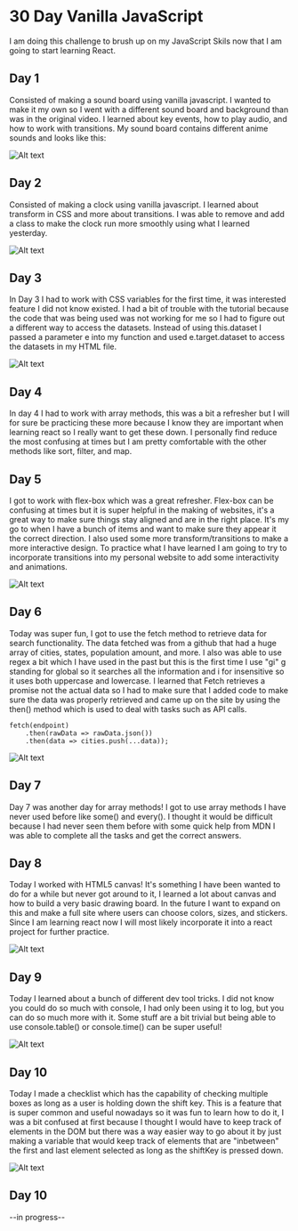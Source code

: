 # 30 Day Vanilla JavaScript

I am doing this challenge to brush up on my JavaScript Skils now that I am going to start learning React.

## Day 1

Consisted of making a sound board using vanilla javascript. I wanted to make it my own so I
went with a different sound board and background than was in the original video. I learned about key events, how to play audio, and how to work with transitions. My sound
board contains different anime sounds and looks like this:

![Alt text](ReadMeImg/DayOneImg.png)

## Day 2
Consisted of making a clock using vanilla javascript. I learned about transform in CSS and more about transitions. I was able to remove and add a class to make the clock run more smoothly using what I learned yesterday.

![Alt text](ReadMeImg/DayTwoImg.png)

## Day 3
In Day 3 I had to work with CSS variables for the first time, it was interested feature  I did not know existed. I had a bit of trouble with the tutorial because the code that was being used was not working for me so I had to figure out a different way to access the datasets. Instead of using 
this.dataset I passed a parameter e into my function and used e.target.dataset to access the datasets in my HTML file. 

![Alt text](ReadMeImg/DayThreeImg.png)

## Day 4

In day 4 I had to work with array methods, this was a bit a refresher but I will for sure be practicing these more because I know they are important when learning react so I really want to get these down. I personally find reduce the most confusing at times but I am pretty comfortable with the other methods like sort, filter, and map.

## Day 5 
I got to work with flex-box which was a great refresher. Flex-box can be confusing at times but it is super helpful in the making of websites, it's a great way to make sure things stay aligned and are in the right place. It's my go to when I have a bunch of items and want to make sure they appear it the correct direction. I also used some more transform/transitions to make a more interactive design. To practice what I have learned I am going to try to incorporate transitions into my personal website to add some interactivity and animations.

![Alt text](ReadMeImg/DayFiveImg.png)

## Day 6
Today was super fun, I got to use the fetch method to retrieve data for search functionality. The data fetched was from a github that had a huge array of cities, states, population amount, and more. I also was able to use regex a bit which I have used in the past but this is the first time I use "gi" g standing for global so it searches all the information and i for insensitive so it uses both uppercase and lowercase. I learned that Fetch retrieves a promise not the actual data so I had to make sure that I added code to make sure the data was properly retrieved and came up on the site by using the then() method which is used to deal with tasks such as API calls.
```
fetch(endpoint)
    .then(rawData => rawData.json())
    .then(data => cities.push(...data));
```

![Alt text](ReadMeImg/DaySixImg.gif)

## Day 7
Day 7 was another day for array methods! I got to use array methods I have never used before like some() and every(). I thought it would be difficult because I had never seen them before with some quick help from MDN I was able to complete all the tasks and get the correct answers. 

## Day 8
Today I worked with HTML5 canvas! It's something I have been wanted to do for a while but never got around to it, I learned a lot about canvas and how to build a very basic drawing board. In the future I want to expand on this and make a full site where users can choose colors, sizes, and stickers. Since I am learning react now I will most likely incorporate it into a react project for further practice.

![Alt text](ReadMeImg/DayEightImg.png)

## Day 9
Today I learned about a bunch of different dev tool tricks. I did not know you could do so much with console, I had only been using it to log, but you can do so much more with it. Some stuff are a bit trivial but being able to use console.table() or console.time()
can be super useful! 

![Alt text](ReadMeImg/DayNineImg.png)

## Day 10
Today I made a checklist which has the capability of checking multiple boxes as long as a user is holding down the shift key. This is a feature that is super common and useful nowadays so it was fun to learn how to do it, I was a bit confused at first because I thought I would have to keep track of elements in the DOM but there was a way easier way to go about it by just making a variable that would keep track of elements that are "inbetween" the first and last element selected as long as the shiftKey is pressed down. 

![Alt text](ReadMeImg/DayTen.gif)

## Day 10

--in progress--
